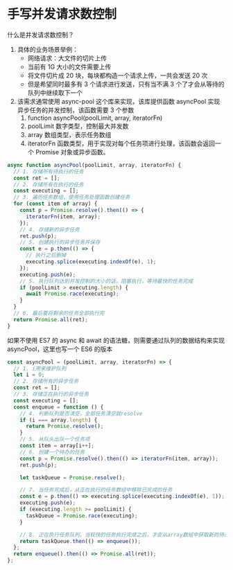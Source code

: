 # 手写并发请求数控制

什么是并发请求数控制？

1. 具体的业务场景举例：
   - 网络请求：大文件的切片上传
   - 当前有 1G 大小的文件需要上传
   - 将文件切片成 20 块，每块都构造一个请求上传，一共会发送 20 次
   - 但是希望同时最多有 3 个请求进行发送，只有当不满 3 个了才会从等待的队列中继续取下一个
2. 该需求通常使用 async-pool 这个库来实现，该库提供函数 asyncPool 实现异步任务的并发控制，该函数需要 3 个参数
   1. function asyncPool(poolLimit, array, iteratorFn)
   2. poolLimit 数字类型，控制最大并发数
   3. array 数组类型，表示任务数组
   4. iteratorFn 函数类型，用于实现对每个任务项进行处理，该函数会返回一个 Promise 对象或异步函数。

```javascript
async function asyncPool(poolLimit, array, iteratorFn) {
  // 1. 存储所有待执行的任务
  const ret = [];
  // 2. 存储所有在执行的任务
  const executing = [];
  // 3. 遍历任务数组，使用任务处理函数创建任务
  for (const item of array) {
    const p = Promise.resolve().then(() => {
      iteratorFn(item, array);
    });
    // 4. 存储新的异步任务
    ret.push(p);
    // 5. 创建执行的异步任务并保存
    const e = p.then(() => {
      // 执行之后删掉
      executing.splice(executing.indexOf(e), 1);
    });
    executing.push(e);
    // 5. 执行队列达到并发控制的大小的话，阻塞执行，等待最快的任务完成
    if (poolLimit > executing.length) {
      await Promise.race(executing);
    }
  }
  // 6. 最后要将剩余的任务全部执行完
  return Promise.all(ret);
}
```

如果不使用 ES7 的 async 和 await 的语法糖，则需要通过队列的数据结构来实现 asyncPool，这里也写一个 ES6 的版本

```javascript
const asyncPool = (poolLimit, array, iteratorFn) => {
  // 1. i用来维护队列
  let i = 0;
  // 2. 存储所有的异步任务
  const ret = [];
  // 3. 存储正在执行的异步任务
  const executing = [];
  const enqueue = function () {
    // 4. 判断队列是否清空，全部任务清空就resolve
    if (i === array.length) {
      return Promise.resolve();
    }
    // 5. 从队头出队一个任务项
    const item = array[i++];
    // 6. 创建一个待办的任务
    const p = Promise.resolve().then(() => iteratorFn(item, array));
    ret.push(p);

    let taskQueue = Promise.resolve();

    // 7. 当任务完成后，从正在执行的任务数组中移除已完成的任务
    const e = p.then(() => executing.splice(executing.indexOf(e), 1));
    executing.push(e);
    if (executing.length >= poolLimit) {
      taskQueue = Promise.race(executing);
    }

    // 8. 正在执行任务队列，当较快的任务执行完成之后，才会从array数组中获取新的待办任务
    return taskQueue.then(() => enqueue());
  };
  return enqueue().then(() => Promise.all(ret));
};
```
